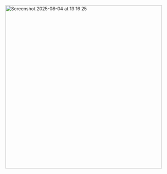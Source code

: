 <img width="487" height="509" alt="Screenshot 2025-08-04 at 13 16 25" src="https://github.com/user-attachments/assets/b5111f8c-7b8b-46c8-97cc-a74147ef1bf6" />
